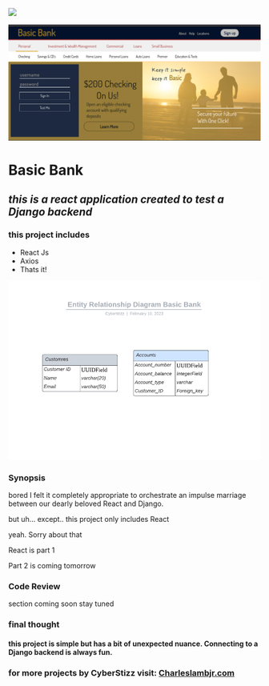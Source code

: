 

![](https://concept-stories.s3.ap-south-1.amazonaws.com/test/Stories%20-%20Images_story_77297/image_2019-08-08%2013%3A54%3A12.963547%2B00%3A00)

![](./public/basicBankHomePage.png)

#      **Basic Bank**

## _this is a react application created to test a Django backend_

### this project includes
* React Js
* Axios
* Thats it!



![Screenshot](./public/Basic%20Bank%20ER%20diagram%20(1).png)

### Synopsis
bored I felt it completely appropriate to orchestrate an impulse marriage between our dearly beloved React and Django.


but uh... except.. this project only includes React

yeah. Sorry about that

React is part 1

Part 2 is coming tomorrow


### Code Review
section coming soon stay tuned

### final thought
#### this project is simple but has a bit of unexpected nuance. Connecting to a Django backend is always fun.


### for more projects by CyberStizz visit: [Charleslambjr.com](https://www.charleslambjr.com/)